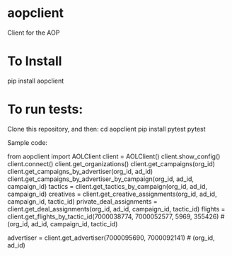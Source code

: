 # aopclient
Client for the AOP

# To Install
pip install aopclient

# To run tests:
Clone this repository, and then:
cd aopclient
pip install pytest
pytest

Sample code:


from aopclient import AOLClient
client = AOLClient()
client.show_config()
client.connect()
client.get_organizations()
client.get_campaigns(org_id)
client.get_campaigns_by_advertiser(org_id, ad_id)
client.get_campaigns_by_advertiser_by_campaign(org_id, ad_id, campaign_id)
tactics = client.get_tactics_by_campaign(org_id, ad_id, campaign_id)
creatives = client.get_creative_assignments(org_id, ad_id, campaign_id, tactic_id)
private_deal_assignments = client.get_deal_assignments(org_id, ad_id, campaign_id, tactic_id)
flights = client.get_flights_by_tactic_id(7000038774, 7000052577, 5969, 355426) # (org_id, ad_id, campaign_id, tactic_id)


advertiser = client.get_advertiser(7000095690, 7000092141) # (org_id, ad_id)
